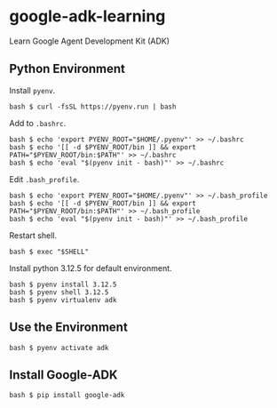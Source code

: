 # google-adk-learning

Learn Google Agent Development Kit (ADK)

## Python Environment

Install `pyenv`.

```
bash $ curl -fsSL https://pyenv.run | bash
```

Add to `.bashrc`.

```
bash $ echo 'export PYENV_ROOT="$HOME/.pyenv"' >> ~/.bashrc
bash $ echo '[[ -d $PYENV_ROOT/bin ]] && export PATH="$PYENV_ROOT/bin:$PATH"' >> ~/.bashrc
bash $ echo 'eval "$(pyenv init - bash)"' >> ~/.bashrc
```

Edit `.bash_profile`.

```
bash $ echo 'export PYENV_ROOT="$HOME/.pyenv"' >> ~/.bash_profile
bash $ echo '[[ -d $PYENV_ROOT/bin ]] && export PATH="$PYENV_ROOT/bin:$PATH"' >> ~/.bash_profile
bash $ echo 'eval "$(pyenv init - bash)"' >> ~/.bash_profile
```

Restart shell.

```
bash $ exec "$SHELL"
```

Install python 3.12.5 for default environment.

```
bash $ pyenv install 3.12.5
bash $ pyenv shell 3.12.5
bash $ pyenv virtualenv adk
```

## Use the Environment

```
bash $ pyenv activate adk
```

## Install Google-ADK

```
bash $ pip install google-adk
```

